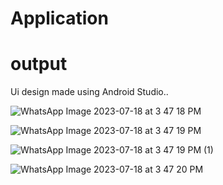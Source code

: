 # Application
# output
Ui design made using Android Studio..

![WhatsApp Image 2023-07-18 at 3 47 18 PM](https://github.com/pankaj1101/Application/assets/116742441/fc7834a3-b36e-4783-beb1-43a6884a8cca)

![WhatsApp Image 2023-07-18 at 3 47 19 PM](https://github.com/pankaj1101/Application/assets/116742441/d704acd8-4772-4d12-b9c0-4085f3c5d512)

![WhatsApp Image 2023-07-18 at 3 47 19 PM (1)](https://github.com/pankaj1101/Application/assets/116742441/8d95b51f-d00b-4480-a04b-341a5dc82e0c)

![WhatsApp Image 2023-07-18 at 3 47 20 PM](https://github.com/pankaj1101/Application/assets/116742441/e3093128-0c64-4a8a-b368-ccab005b37fc)


